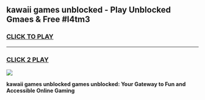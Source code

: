 
## kawaii games unblocked - Play Unblocked Gmaes & Free #l4tm3
<h3>
<a href="https://premium.freeplayer.one?title=kawaii_games_unblocked&ref=01M">CLICK TO PLAY</a></h3>
<hr>

<h3>
<a href="https://premium.freeplayer.one?title=kawaii_games_unblocked&ref=01M">CLICK 2 PLAY</a>
  
</h3>

<a href="https://premium.freeplayer.one?title=kawaii_games_unblocked&ref=01M"><img src="https://clearcache.store/games.png"></a>


**kawaii games unblocked games unblocked: Your Gateway to Fun and Accessible Online Gaming**
